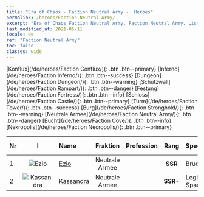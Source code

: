 ```yaml
---
title: "Era of Chaos - Faction Neutral Army -  Heroes"
permalink: /heroes/Faction Neutral Army/
excerpt: "Era of Chaos Faction Neutral Army. Faction Neutral Army. List of Faction  in Era of Chaos"
last_modified_at: 2021-05-11
locale: de
ref: "Faction Neutral Army"
toc: false
classes: wide
---
```

 [Konflux](/de/heroes/Faction Conflux/){: .btn .btn--primary} [Inferno](/de/heroes/Faction Inferno/){: .btn .btn--success} [Dungeon](/de/heroes/Faction Dungeon/){: .btn .btn--warning} [Schutzwall](/de/heroes/Faction Rampart/){: .btn .btn--danger} [Festung](/de/heroes/Faction Fortress/){: .btn .btn--info} [Schloss](/de/heroes/Faction Castle/){: .btn .btn--primary} [Turm](/de/heroes/Faction Tower/){: .btn .btn--success} [Burg](/de/heroes/Faction Stronghold/){: .btn .btn--warning} [Neutrale Armee](/de/heroes/Faction Neutral Army/){: .btn .btn--danger} [Bucht](/de/heroes/Faction Cove/){: .btn .btn--info} [Nekropolis](/de/heroes/Faction Necropolis/){: .btn .btn--primary} 

  | Nr |  I |    Name    |  Fraktion  |  Profession   |  Rang  |    Specialty     | User Rate  | 
  |:---|:--:|:-----------|:-------:|:-------------:|:------:|:-----------------|:----:|
  | 1 | ![Ezio](/images/h/h_Ezio.jpg) | [Ezio](/de/heroes/Ezio/) | Neutrale Armee |  | **SSR** |  Bruderschaft | R+ |
  | 2 | ![Kassandra](/images/h/h_kashandela.jpg) | [Kassandra](/de/heroes/Kassandra/) | Neutrale Armee |  | **SSR-** |  Legion Spartas | R |
